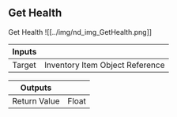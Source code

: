 ## Get Health
Get Health
![[../img/nd_img_GetHealth.png]]

|Inputs||
|--|--|
| Target | Inventory Item Object Reference |

|Outputs||
|--|--|
| Return Value | Float |
